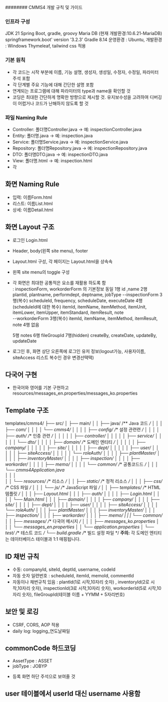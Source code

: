######## CMMS4 개발 규칙 및 가이드
### 인프라 구성
JDK 21
Spring Boot, gradle, groovy
Maria DB (현재 개발환경:10.6.21-MariaDB)
springframework.boot' version '3.2.3'
Gradle 8.14
운영환경 : Ubuntu, 개발환경 : Windows
Thymeleaf, tailwind css 적용

### 기본 원칙
- 각 코드는 시작 부분에 이름, 기능 설명, 생성자, 생성일, 수정자, 수정일, 파라미터 주석 포함
- 각 단계별 주요 기능에 대해 간단한 설명 포함
- 연계되는 프로그램에 대해 파라미터의 type과 name을 확인할 것
- 코딩은 최대한 간단하게 명확한 방향으로 제시할 것. 유지보수성을 고려하여 디버깅이 어렵거나 코드가 난해하지 않도록 할 것 

### 파일 Naming Rule 
- Controller: 폴더명Controller.java → 예: inspectionController.java
- Entity: 폴더명.java → 예: inspection.java
- Service: 폴더명Service.java → 예: inspectionService.java
- Repository: 폴더명Repository.java → 예: inspectionRepository.java
- DTO: 폴더명DTO.java → 예: inspectionDTO.java
- View: 폴더명.html → 예: inspection.html
- 각 

## 화면 Naming Rule
- 입력: 이름Form.html
- 리스트: 이름List.html
- 상세: 이름Detail.html

## 화면 Layout 구조 
- 로그인 Login.html
- Header, body(왼쪽 site menu), footer 
- Layout.html 구성, 각 페이지는 Layout.html을 상속속
- 왼쪽 site menu의 toggle 구성 
- 각 화면은 최대한 공통적은 요소를 재활용 하도록 함   
  : inspectionForm, workorderForm 의 기본정보 동일 
    1행 id ,name
    2행 plantid, plantname, performdept, deptname, jobType
    --inspectionForm
    3행(복수) scheduleId, frequency, scheduleDate, executeDate
    4행(scheduleId에 대한 복수) itemId, itemName, itemMethod, itemUnit, itemLower, itemUpper, itemStandard, itemResult, note    
    --workorderForm
    3행(복수) itemId, itemName, itemMethod, itemResult, note
    4행 없음

    5행 notes
    6행 fileGroupId
    7행(hidden) createBy, createDate, updateBy, updateDate
- 로그인 후, 화면 상단 오른쪽에 로그인 유저 정보(logout가능, 사용자이름, siteAccess 리스트 복수인 경우 변경선택택)
## 다국어 구현
- 한국어와 영어를 기본 구현하고 resources/messages_en.properties/messages_ko.properties

## Template 구조 
templates/cmms4/
├── src/
│   ├── main/
│   │   ├── java/           /** Java 코드 */
│   │   │   ├── com/
│   │   │   │   └── cmms4/
│   │   │   │       ├── config/         /** 설정 관련련 */
│   │   │   │       ├── auth/           /** 인증 관련 */
│   │   │   │       │   ├── controller/
│   │   │   │       │   ├── service/
│   │   │   │       │   └── dto/
│   │   │   │       ├── domain/         /** 도메인 엔티티 */
│   │   │   │       │   ├── company/
│   │   │   │       │   ├── site/
│   │   │   │       │   ├── dept/
│   │   │   │       │   ├── user/
│   │   │   │       │   ├── siteAccess/
│   │   │   │       │   └── roleAuth/
│   │   │   │       ├── plantMaster/
│   │   │   │       ├── inventoryMaster/
│   │   │   │       ├── inspection/
│   │   │   │       ├── workorder/
│   │   │   │       ├── memo/
│   │   │   │       └── common/     /** 공통코드드 */
│   │   │   └──   cmms4Application.java       
│   │   │   
│   │   └── resources/           /** 리소스 */
│   │       ├── static/          /** 정적 리소스 */
│   │       │   ├── css/         /** CSS 파일 */
│   │       │   └── js/          /** JavaScript 파일 */
│   │       ├── templates/       /** HTML 템플릿 */
│   │       │   ├── Layout.html 
│   │       │   ├── auth/
│   │       │   │   ├── Login.html
│   │       │   │   └── Main.html
│   │       │   ├── domain/
│   │       │   │   ├── company/
│   │       │   │   ├── site/
│   │       │   │   ├── dept/
│   │       │   │   ├── user/
│   │       │   │   ├── siteAccess/
│   │       │   │   └── roleAuth/
│   │       │   ├── plantMaster/
│   │       │   ├── inventoryMaster/
│   │       │   ├── inspection/
│   │       │   ├── workorder/
│   │       │   ├── memo/
|   |       |   └── common/
│   │       ├── messages/       /** 다국어 메시지 */
│   │       │   ├── messages_ko.properties
│   │       │   └── messages_en.properties
│   │       └── application.properties
│   └── test/            /** 테스트 코드 */
└── build.gradle         /** 빌드 설정 파일 */
**주의:** 각 도메인 엔티티는 데이터베이스 테이블과 1:1 매핑됩니다. 

## ID 채번 규칙
- 수동: companyId, siteId, deptId, username, codeId
- 자동 숫자 일련번호 : scheduleId, itemId, memoId, commentId
- 자동이나 채번규칙 있음 : plantId(1로 시작,10자리 숫자)  , inventoryId(2로 시작,10자리 숫자), inspectionId(3로 시작,10자리 숫자), workorderId(5로 시작,10자리 숫자), fileGroupId(테이블 이름 + YYMM + 5자리번호)

## 보안 및 로깅
- CSRF, CORS, AOP 적용
- daily log: logging_연도날짜일

## commonCode 하드코딩 
- AssetType : ASSET
- jobType : JOBYP
* 등록 화면 하단 주석으로 보여줄 것 

## user 테이블에서 userId 대신 username 사용함

